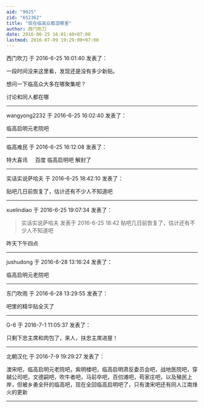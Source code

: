 ```yaml
---
aid: "9025"
zid: "652362"
title: "现在临高众都混哪里"
author: 西门吹刀
date: 2016-06-25 16:01:40+07:00
lastmod: 2016-07-09 19:29:00+07:00
---
```


西门吹刀 于 2016-6-25 16:01:40 发表了：

一段时间没来这里看，发现还是没有多少新贴。

想问一下临高众大多在哪聚集呢？

讨论和同人都在哪

---

wangyong2232 于 2016-6-25 16:02:40 发表了：

临高启明元老院吧

---

临高难民 于 2016-6-25 16:12:08 发表了：

特大喜讯     百度 临高启明吧 解封了

---

实话实说萨哈夫 于 2016-6-25 18:42:10 发表了：

贴吧几日前恢复了，估计还有不少人不知道吧

---

xuelindiao 于 2016-6-25 19:07:34 发表了：

> 实话实说萨哈夫 发表于 2016-6-25 18:42 贴吧几日前恢复了，估计还有不少人不知道吧

昨天下午四点

---

jushudong 于 2016-6-28 13:16:24 发表了：

临高启明元老院吧

---

东门吹雨 于 2016-6-28 13:29:55 发表了：

吧里的精华贴全灭了

---

G-6 于 2016-7-1 11:05:37 发表了：

只剩下忠主席和肉包了，来人，扶忠主席进屋！

---

北朝汉化 于 2016-7-9 19:29:27 发表了：

澳宋吧，临高启明元老院吧，紫明楼吧，临高启明肃反委员会吧，战地医院吧，穿越公司吧，文德嗣吧，吹牛者吧，马前卒吧，百仞滩吧，苟家庄吧，以及殖民上岸，但被乡勇全歼的临高吧，现在全回临高启明吧了，只有澳宋吧还有同人江南烽火的更新

---
